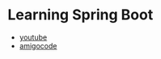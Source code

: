 # Learning Spring Boot

- [youtube](https://www.youtube.com/watch?v=9SGDpanrc8U)
- [amigocode](https://amigoscode.com/courses/enrolled/267273)